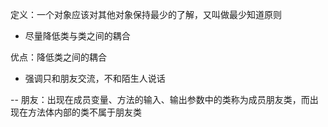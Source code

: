 定义：一个对象应该对其他对象保持最少的了解，又叫做最少知道原则

- 尽量降低类与类之间的耦合

优点：降低类之间的耦合

- 强调只和朋友交流，不和陌生人说话

-- 朋友：出现在成员变量、方法的输入、输出参数中的类称为成员朋友类，而出现在方法体内部的类不属于朋友类

